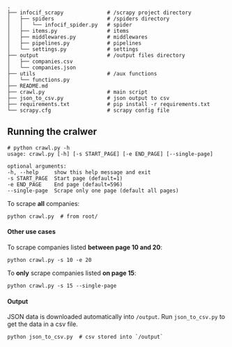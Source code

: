 ```shell
.
├── infocif_scrapy              # /scrapy project directory
│   ├── spiders                 # /spiders directory
│   │   └── infocif_spider.py   # spider
│   ├── items.py                # items
│   ├── middlewares.py          # middlewares
│   ├── pipelines.py            # pipelines
│   └── settings.py             # settings
├── output                      # /output files directory
│   ├── companies.csv
│   └── companies.json
├── utils                       # /aux functions
│   └── functions.py
├── README.md
├── crawl.py                    # main script
├── json_to_csv.py              # json output to csv
├── requirements.txt            # pip install -r requirements.txt
└── scrapy.cfg                  # scrapy config file
```

## Running the cralwer

```shell
# python crawl.py -h
usage: crawl.py [-h] [-s START_PAGE] [-e END_PAGE] [--single-page]

optional arguments:
-h, --help     show this help message and exit
-s START_PAGE  Start page (default=1)
-e END_PAGE    End page (default=596)
--single-page  Scrape only one page (default all pages)
```

 To scrape **all** companies:

```shell
python crawl.py  # from root/
```


#### Other use cases

To scrape companies listed **between page 10 and 20**:

```shell
python crawl.py -s 10 -e 20
```

To **only** scrape companies listed **on page 15**:

```shell
python crawl.py -s 15 --single-page
```

#### Output

JSON data is downloaded automatically into `/output`. Run `json_to_csv.py` to get the data in a csv file.

```shell
python json_to_csv.py  # csv stored into `/output`
```
